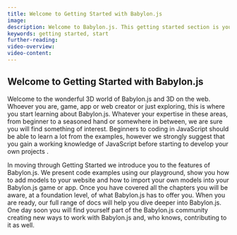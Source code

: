 ```yaml
---
title: Welcome to Getting Started with Babylon.js
image: 
description: Welcome to Babylon.js. This getting started section is your first step into the wonderful, rich world of creating engaging immersive 3D web experiences.
keywords: getting started, start
further-reading: 
video-overview:
video-content:
---
```


## Welcome to Getting Started with Babylon.js

Welcome to the wonderful 3D world of Babylon.js and 3D on the web. Whoever you are, game, app or web creator or just exploring, this is where you start learning about Babylon.js. Whatever your expertise in these areas, from beginner to a seasoned hand or somewhere in between, we are sure you will find something of interest. Beginners to coding in JavaScript should be able to learn a lot from the examples, however we strongly suggest that you gain a working knowledge of JavaScript before starting to develop your own projects .

In moving through Getting Started we introduce you to the features of Babylon.js. We present code examples using our playground, show you how to add models to your website and how to import your own models into your Babylon.js game or app.  Once you have covered all the chapters you will be aware, at a foundation level, of what Babylon.js has to offer you. When you are ready, our full range of docs will help you dive deeper into Babylon.js. One day soon you will find yourself part of the Babylon.js community creating new ways to work with Babylon.js and, who knows, contributing to it as well.
